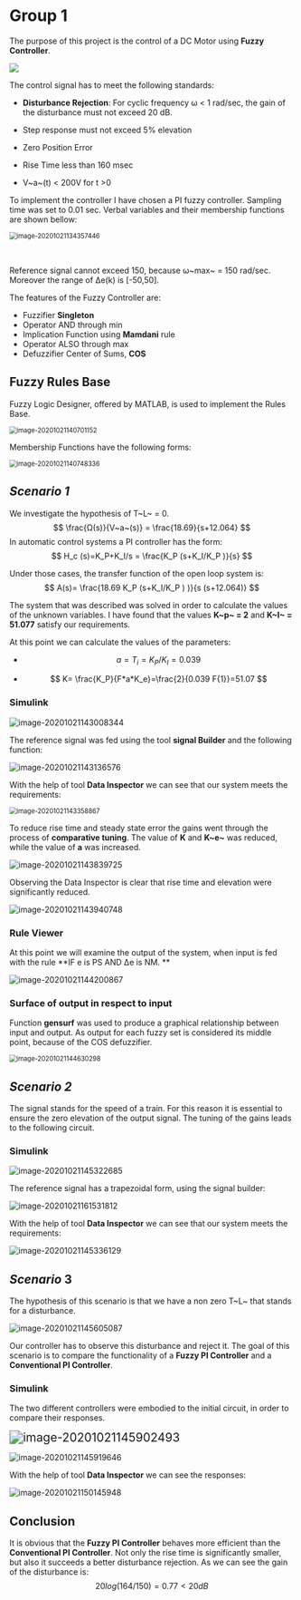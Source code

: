 # Group 1

The purpose of this project is the control of a DC Motor using **Fuzzy Controller**.

<img src="images/1.png">

The control signal has to meet the following standards:

- **Disturbance Rejection**: For cyclic frequency ω < 1 rad/sec, the gain of the disturbance must not exceed 20 dB.

- Step response must not exceed 5% elevation

- Zero Position Error

- Rise Time less than 160 msec

- V~a~(t) < 200V for t >0

  

To implement the controller I have chosen a PI fuzzy controller. Sampling time was set to 0.01 sec. Verbal variables and their membership functions are shown bellow: 

<img src="C:\Users\Dimitris\AppData\Roaming\Typora\typora-user-images\image-20201021134357446.png" alt="image-20201021134357446" style="zoom:80%;" />

​                                                                                             

Reference signal cannot exceed 150, because ω~max~ = 150 rad/sec. Moreover the range of Δe(k) is [-50,50].

The features of the Fuzzy Controller are:

- Fuzzifier **Singleton**
- Operator AND through min
- Implication Function using **Mamdani** rule
- Operator ALSO through max
- Defuzzifier Center of Sums, **COS**



## Fuzzy Rules Base

Fuzzy Logic Designer, offered by MATLAB, is used to implement the Rules Base.

<img src="C:\Users\Dimitris\AppData\Roaming\Typora\typora-user-images\image-20201021140701152.png" alt="image-20201021140701152" style="zoom:80%;" />



Membership Functions have the following forms:

<img src="C:\Users\Dimitris\AppData\Roaming\Typora\typora-user-images\image-20201021140748336.png" alt="image-20201021140748336" style="zoom:80%;" />





## *Scenario 1*

We investigate the hypothesis of T~L~ = 0.                              
$$
\frac{Ω(s)}{V~a~(s)} = \frac{18.69}{s+12.064}
$$
In automatic control systems a PI controller has the form: 
$$
H_c (s)=K_P+K_I/s = \frac{K_P (s+K_I/K_P )}{s}
$$

Under those cases, the transfer function of the open loop system is:
$$
A(s)=  \frac{18.69 K_P (s+K_I/K_P ) )}{s (s+12.064)}
$$


The system that was described was solved in order to calculate the values of the unknown variables. I have found that the values **K~p~ = 2** and **K~I~ = 51.077** satisfy our requirements.

At this point we can calculate the values of the parameters:

- $$
  a=T_i=K_P/K_I =0.039
  $$

  

- $$
  K= \frac{K_P}{F*a*K_e}=\frac{2}{0.039 F{1}}=51.07
  $$





### Simulink

![image-20201021143008344](C:\Users\Dimitris\AppData\Roaming\Typora\typora-user-images\image-20201021143008344.png)



The reference signal was fed using the tool **signal Builder** and the following function:

![image-20201021143136576](C:\Users\Dimitris\AppData\Roaming\Typora\typora-user-images\image-20201021143136576.png)



With the help of tool **Data Inspector** we can see that our system meets the requirements:

<img src="C:\Users\Dimitris\AppData\Roaming\Typora\typora-user-images\image-20201021143358867.png" alt="image-20201021143358867" style="zoom:80%;" />







To reduce rise time and steady state error the gains went through the process of **comparative tuning**. The value of **K** and **K~e~** was reduced, while the value of **a** was increased.



![image-20201021143839725](C:\Users\Dimitris\AppData\Roaming\Typora\typora-user-images\image-20201021143839725.png)



Observing the Data Inspector is clear that rise time and elevation were significantly reduced.



![image-20201021143940748](C:\Users\Dimitris\AppData\Roaming\Typora\typora-user-images\image-20201021143940748.png)





### Rule Viewer

At this point we will examine the output of the system, when input is fed with the rule **IF e is PS AND Δe is NM\. **

![image-20201021144200867](C:\Users\Dimitris\AppData\Roaming\Typora\typora-user-images\image-20201021144200867.png)





### Surface of output in respect to input

Function **gensurf** was used to produce a graphical relationship between input and output. As output for each fuzzy set is considered its middle point, because of the COS defuzzifier.

<img src="C:\Users\Dimitris\AppData\Roaming\Typora\typora-user-images\image-20201021144630298.png" alt="image-20201021144630298" style="zoom:80%;" />





## *Scenario 2*

The signal stands for the speed of a train. For this reason it is essential to ensure the zero elevation of the output signal. The tuning of the gains leads to the following circuit.



### Simulink

![image-20201021145322685](C:\Users\Dimitris\AppData\Roaming\Typora\typora-user-images\image-20201021145322685.png)

The reference signal has a trapezoidal form, using the signal builder:



![image-20201021161531812](C:\Users\Dimitris\AppData\Roaming\Typora\typora-user-images\image-20201021161531812.png)



With the help of tool **Data Inspector** we can see that our system meets the requirements:



![image-20201021145336129](C:\Users\Dimitris\AppData\Roaming\Typora\typora-user-images\image-20201021145336129.png)





## *Scenario* 3

The hypothesis of this scenario is that we have a non zero T~L~ that stands for a disturbance.

![image-20201021145605087](C:\Users\Dimitris\AppData\Roaming\Typora\typora-user-images\image-20201021145605087.png)

Our controller has to observe this disturbance and reject it. The goal of this scenario is to compare the functionality of a **Fuzzy PI Controller** and a **Conventional PI Controller**.



### Simulink

The two different controllers were embodied to the initial circuit, in order to compare their responses.

<img src="C:\Users\Dimitris\AppData\Roaming\Typora\typora-user-images\image-20201021145902493.png" alt="image-20201021145902493" style="zoom:150%;" />

![image-20201021145919646](C:\Users\Dimitris\AppData\Roaming\Typora\typora-user-images\image-20201021145919646.png)



With the help of tool **Data Inspector** we can see the responses:



![image-20201021150145948](C:\Users\Dimitris\AppData\Roaming\Typora\typora-user-images\image-20201021150145948.png)







## Conclusion

It is obvious that the **Fuzzy PI Controller** behaves more efficient than the  **Conventional PI Controller**. Not only the rise time is significantly smaller, but also it succeeds a better disturbance rejection. As we can see the gain of the disturbance is: 
$$
20 log⁡(164/150)=0.77<20dB
$$
